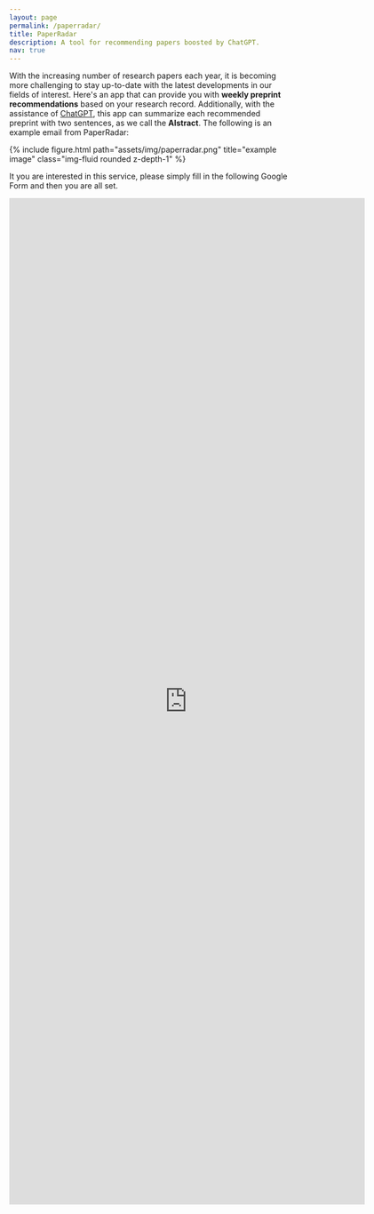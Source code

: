 ```yaml
---
layout: page
permalink: /paperradar/
title: PaperRadar
description: A tool for recommending papers boosted by ChatGPT.
nav: true
---
```


With the increasing number of research papers each year, it is becoming more challenging to stay up-to-date with the latest developments in our fields of interest. Here's an app that can provide you with **weekly preprint recommendations** based on your research record. Additionally, with the assistance of [ChatGPT](https://openai.com/blog/chatgpt), this app can summarize each recommended preprint with two sentences, as we call the **AIstract**. The following is an example email from PaperRadar:

<div class="row justify-content-sm-center">
    <div class="col-sm-8 mt-3 mt-md-0">
        {% include figure.html path="assets/img/paperradar.png" title="example image" class="img-fluid rounded z-depth-1" %}
    </div>
</div>

It you are interested in this service, please simply fill in the following Google Form and then you are all set.

<div class="row justify-content-sm-center">
    <div class="col-sm-10 mt-3 mt-md-0">
        <iframe src="https://docs.google.com/forms/d/e/1FAIpQLSecnIIdF-CR8UcA9x_aD_InA6vf1uGYuM_1x1M9GA352zFS0Q/viewform?embedded=true" width="640" height="1812" frameborder="0" marginheight="0" marginwidth="0">Loading…</iframe>
    </div>
</div>


